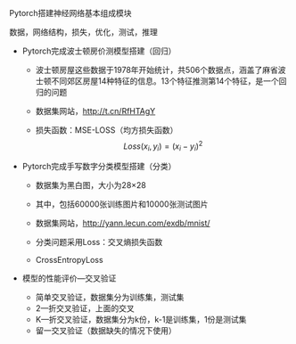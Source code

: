 Pytorch搭建神经网络基本组成模块

数据，网络结构，损失，优化，测试，推理

- Pytorch完成波士顿房价测模型搭建（回归）

  - 波士顿房屋这些数据于1978年开始统计，共506个数据点，涵盖了麻省波士顿不同郊区房屋14种特征的信息。13个特征推测第14个特征，是一个回归的问题

  - 数据集网站，http://t.cn/RfHTAgY 

  - 损失函数：MSE-LOSS（均方损失函数）
    $$
    Loss(x_i,y_i) = (x_i- y_i)^2
    $$

- Pytorch完成手写数字分类模型搭建（分类）

  - 数据集为黑白图，大小为28×28

  - 其中，包括60000张训练图片和10000张测试图片

  - 数据集网站，http://yann.lecun.com/exdb/mnist/

  - 分类问题采用Loss：交叉熵损失函数

  - CrossEntropyLoss

    

- 模型的性能评价—交叉验证
  - 简单交叉验证，数据集分为训练集，测试集
  - 2—折交叉验证，上面的交叉
  - K—折交叉验证，数据集分为k份，k-1是训练集，1份是测试集
  - 留一交叉验证（数据缺失的情况下使用）